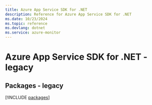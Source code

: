 ```yaml
---
title: Azure App Service SDK for .NET
description: Reference for Azure App Service SDK for .NET
ms.date: 10/23/2024
ms.topic: reference
ms.devlang: dotnet
ms.service: azure-monitor
---
```

# Azure App Service SDK for .NET - legacy
## Packages - legacy
[!INCLUDE [packages](app-service-index.md)]